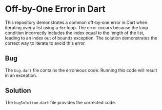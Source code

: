 # Off-by-One Error in Dart

This repository demonstrates a common off-by-one error in Dart when iterating over a list using a `for` loop.  The error occurs because the loop condition incorrectly includes the index equal to the length of the list, leading to an index out of bounds exception.  The solution demonstrates the correct way to iterate to avoid this error.

## Bug
The `bug.dart` file contains the erroneous code.  Running this code will result in an exception.

## Solution
The `bugSolution.dart` file provides the corrected code.